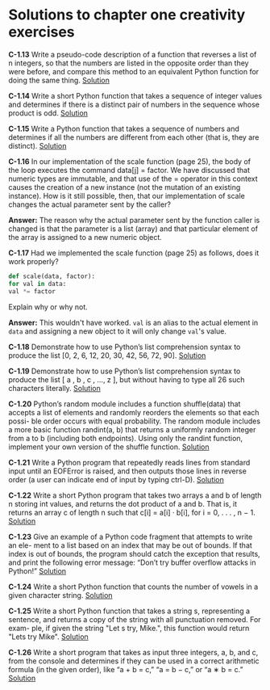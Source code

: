 # Solutions to chapter one creativity exercises

**C-1.13** Write a pseudo-code description of a function that reverses a list of n
integers, so that the numbers are listed in the opposite order than they
were before, and compare this method to an equivalent Python function
for doing the same thing.
[Solution](C-1.13.py)


**C-1.14** Write a short Python function that takes a sequence of integer values and
determines if there is a distinct pair of numbers in the sequence whose
product is odd.
[Solution](C-1.14.py)

**C-1.15** Write a Python function that takes a sequence of numbers and determines
if all the numbers are different from each other (that is, they are distinct).
[Solution](C-1.15.py)

**C-1.16** In our implementation of the scale function (page 25), the body of the loop
executes the command data[j] = factor. We have discussed that numeric
types are immutable, and that use of the = operator in this context causes
the creation of a new instance (not the mutation of an existing instance).
How is it still possible, then, that our implementation of scale changes the
actual parameter sent by the caller?

**Answer:** The reason why the actual parameter sent by the function caller is changed is that the
parameter is a list (array) and that particular element of the array is assigned to a
new numeric object.

**C-1.17** Had we implemented the scale function (page 25) as follows, does it work
properly?
```py
def scale(data, factor):
for val in data:
val *= factor
```
Explain why or why not.

**Answer:** This wouldn't have worked. `val` is an alias to the actual element in `data` and assigning a new object to it will only change `val`'s value.

**C-1.18** Demonstrate how to use Python’s list comprehension syntax to produce
the list [0, 2, 6, 12, 20, 30, 42, 56, 72, 90].
[Solution](C-1.18.py)

**C-1.19** Demonstrate how to use Python’s list comprehension syntax to produce
the list [ a , b , c , ..., z ], but without having to type all 26 such
characters literally.
[Solution](C-1.19.py)

**C-1.20** Python’s random module includes a function shuffle(data) that accepts a
list of elements and randomly reorders the elements so that each possi-
ble order occurs with equal probability. The random module includes a
more basic function randint(a, b) that returns a uniformly random integer
from a to b (including both endpoints). Using only the randint function,
implement your own version of the shuffle function.
[Solution](C-1.20.py)

**C-1.21** Write a Python program that repeatedly reads lines from standard input
until an EOFError is raised, and then outputs those lines in reverse order
(a user can indicate end of input by typing ctrl-D).
[Solution](C-1.21.py)

**C-1.22** Write a short Python program that takes two arrays a and b of length n
storing int values, and returns the dot product of a and b. That is, it returns
an array c of length n such that c[i] = a[i] · b[i], for i = 0, . . . , n − 1.
[Solution](C-1.22.py)

**C-1.23** Give an example of a Python code fragment that attempts to write an ele-
ment to a list based on an index that may be out of bounds. If that index
is out of bounds, the program should catch the exception that results, and
print the following error message:
“Don’t try buffer overflow attacks in Python!”
[Solution](C-1.23.py)

**C-1.24** Write a short Python function that counts the number of vowels in a given
character string.
[Solution](C-1.24.py)


**C-1.25** Write a short Python function that takes a string s, representing a sentence,
and returns a copy of the string with all punctuation removed. For exam-
ple, if given the string "Let s try, Mike.", this function would return
"Lets try Mike".
[Solution](C-1.25.py)

**C-1.26** Write a short program that takes as input three integers, a, b, and c, from
the console and determines if they can be used in a correct arithmetic
formula (in the given order), like “a + b = c,” “a = b − c,” or “a ∗ b = c.”
[Solution](C-1.26.py)